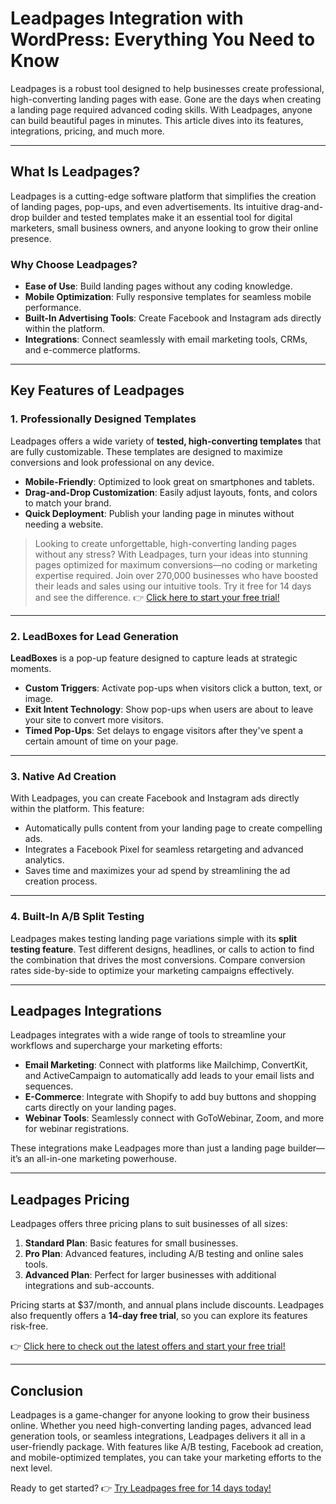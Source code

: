 # Leadpages Integration with WordPress: Everything You Need to Know

Leadpages is a robust tool designed to help businesses create professional, high-converting landing pages with ease. Gone are the days when creating a landing page required advanced coding skills. With Leadpages, anyone can build beautiful pages in minutes. This article dives into its features, integrations, pricing, and much more.

---

## What Is Leadpages?

Leadpages is a cutting-edge software platform that simplifies the creation of landing pages, pop-ups, and even advertisements. Its intuitive drag-and-drop builder and tested templates make it an essential tool for digital marketers, small business owners, and anyone looking to grow their online presence.

### Why Choose Leadpages?

- **Ease of Use**: Build landing pages without any coding knowledge.  
- **Mobile Optimization**: Fully responsive templates for seamless mobile performance.  
- **Built-In Advertising Tools**: Create Facebook and Instagram ads directly within the platform.  
- **Integrations**: Connect seamlessly with email marketing tools, CRMs, and e-commerce platforms.

---

## Key Features of Leadpages

### 1. Professionally Designed Templates

Leadpages offers a wide variety of **tested, high-converting templates** that are fully customizable. These templates are designed to maximize conversions and look professional on any device.

- **Mobile-Friendly**: Optimized to look great on smartphones and tablets.  
- **Drag-and-Drop Customization**: Easily adjust layouts, fonts, and colors to match your brand.  
- **Quick Deployment**: Publish your landing page in minutes without needing a website.

> Looking to create unforgettable, high-converting landing pages without any stress? With Leadpages, turn your ideas into stunning pages optimized for maximum conversions—no coding or marketing expertise required. Join over 270,000 businesses who have boosted their leads and sales using our intuitive tools. Try it free for 14 days and see the difference. 👉 [Click here to start your free trial!](https://bit.ly/LEadPages)

---

### 2. LeadBoxes for Lead Generation

**LeadBoxes** is a pop-up feature designed to capture leads at strategic moments. 

- **Custom Triggers**: Activate pop-ups when visitors click a button, text, or image.  
- **Exit Intent Technology**: Show pop-ups when users are about to leave your site to convert more visitors.  
- **Timed Pop-Ups**: Set delays to engage visitors after they've spent a certain amount of time on your page.

---

### 3. Native Ad Creation

With Leadpages, you can create Facebook and Instagram ads directly within the platform. This feature:

- Automatically pulls content from your landing page to create compelling ads.  
- Integrates a Facebook Pixel for seamless retargeting and advanced analytics.  
- Saves time and maximizes your ad spend by streamlining the ad creation process.

---

### 4. Built-In A/B Split Testing

Leadpages makes testing landing page variations simple with its **split testing feature**. Test different designs, headlines, or calls to action to find the combination that drives the most conversions. Compare conversion rates side-by-side to optimize your marketing campaigns effectively.

---

## Leadpages Integrations

Leadpages integrates with a wide range of tools to streamline your workflows and supercharge your marketing efforts:

- **Email Marketing**: Connect with platforms like Mailchimp, ConvertKit, and ActiveCampaign to automatically add leads to your email lists and sequences.  
- **E-Commerce**: Integrate with Shopify to add buy buttons and shopping carts directly on your landing pages.  
- **Webinar Tools**: Seamlessly connect with GoToWebinar, Zoom, and more for webinar registrations.  

These integrations make Leadpages more than just a landing page builder—it’s an all-in-one marketing powerhouse.

---

## Leadpages Pricing

Leadpages offers three pricing plans to suit businesses of all sizes:

1. **Standard Plan**: Basic features for small businesses.  
2. **Pro Plan**: Advanced features, including A/B testing and online sales tools.  
3. **Advanced Plan**: Perfect for larger businesses with additional integrations and sub-accounts.

Pricing starts at $37/month, and annual plans include discounts. Leadpages also frequently offers a **14-day free trial**, so you can explore its features risk-free.

👉 [Click here to check out the latest offers and start your free trial!](https://bit.ly/LEadPages)

---

## Conclusion

Leadpages is a game-changer for anyone looking to grow their business online. Whether you need high-converting landing pages, advanced lead generation tools, or seamless integrations, Leadpages delivers it all in a user-friendly package. With features like A/B testing, Facebook ad creation, and mobile-optimized templates, you can take your marketing efforts to the next level.

Ready to get started? 👉 [Try Leadpages free for 14 days today!](https://bit.ly/LEadPages)
